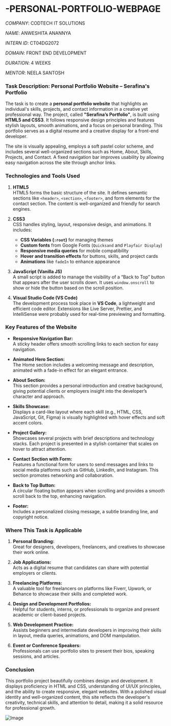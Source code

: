# -PERSONAL-PORTFOLIO-WEBPAGE

*COMPANY*: CODTECH IT SOLUTIONS

*NAME*: ANWESHITA ANANNYA

*INTERN ID*: CT04DG2072

*DOMAIN*: FRONT END DEVELOPMENT

*DURATION*: 4 WEEKS

*MENTOR*: NEELA SANTOSH

### **Task Description: Personal Portfolio Website – Serafina's Portfolio**

The task is to create a **personal portfolio website** that highlights an individual's skills, projects, and contact information in a creative yet professional way. The project, called **"Serafina’s Portfolio"**, is built using **HTML5 and CSS3**. It follows responsive design principles and features stylish layouts, smooth animations, and a focus on personal branding. This portfolio serves as a digital resume and a creative display for a front-end developer.

The site is visually appealing, employs a soft pastel color scheme, and includes several well-organized sections such as Home, About, Skills, Projects, and Contact. A fixed navigation bar improves usability by allowing easy navigation across the site through anchor links.

### **Technologies and Tools Used**

1. **HTML5**  
   HTML5 forms the basic structure of the site. It defines semantic sections like `<header>`, `<section>`, `<footer>`, and form elements for the contact section. The content is well-organized and friendly for search engines.

2. **CSS3**  
   CSS handles styling, layout, responsive design, and animations. It includes:

   * **CSS Variables (`:root`)** for managing themes
   * **Custom fonts** from Google Fonts (`Quicksand` and `Playfair Display`)
   * **Responsive media queries** for mobile compatibility
   * **Hover and transition effects** for buttons, skills, and project cards
   * **Animations** like `fadeIn` to enhance appearance

3. **JavaScript (Vanilla JS)**  
   A small script is added to manage the visibility of a “Back to Top” button that appears after the user scrolls down. It uses `window.onscroll` to show or hide the button based on the scroll position.

4. **Visual Studio Code (VS Code)**  
   The development process took place in **VS Code**, a lightweight and efficient code editor. Extensions like Live Server, Prettier, and IntelliSense were probably used for real-time previewing and formatting.

### **Key Features of the Website**

* **Responsive Navigation Bar:**  
  A sticky header offers smooth scrolling links to each section for easy navigation.

* **Animated Hero Section:**  
  The Home section includes a welcoming message and description, animated with a fade-in effect for an elegant entrance.

* **About Section:**  
  This section provides a personal introduction and creative background, giving potential clients or employers insight into the developer’s character and approach.

* **Skills Showcase:**  
  Displays a card-like layout where each skill (e.g., HTML, CSS, JavaScript, Git, Figma) is visually highlighted with hover effects and soft accent colors.

* **Project Gallery:**  
  Showcases several projects with brief descriptions and technology stacks. Each project is presented in a stylish container that scales on hover to attract attention.

* **Contact Section with Form:**  
  Features a functional form for users to send messages and links to social media platforms such as GitHub, LinkedIn, and Instagram. This section promotes networking and collaboration.

* **Back to Top Button:**  
  A circular floating button appears when scrolling and provides a smooth scroll back to the top, enhancing navigation.

* **Footer:**  
  Includes a personalized closing message, a subtle branding line, and copyright notice.

### **Where This Task is Applicable**

1. **Personal Branding:**  
   Great for designers, developers, freelancers, and creatives to showcase their work online.

2. **Job Applications:**  
   Acts as a digital resume that candidates can share with potential employers or clients.

3. **Freelancing Platforms:**  
   A valuable tool for freelancers on platforms like Fiverr, Upwork, or Behance to showcase their skills and completed work.

4. **Design and Development Portfolios:**  
   Helpful for students, interns, or professionals to organize and present academic or client-based projects.

5. **Web Development Practice:**  
   Assists beginners and intermediate developers in improving their skills in layout, media queries, animations, and DOM manipulation.

6. **Event or Conference Speakers:**  
   Professionals can use portfolio sites to present their bios, speaking sessions, and articles.

### **Conclusion**

This portfolio project beautifully combines design and development. It displays proficiency in HTML and CSS, understanding of UI/UX principles, and the ability to create responsive, elegant websites. With a polished visual identity and well-organized content, this site reflects the developer's creativity, technical skills, and attention to detail, making it a solid resource for professional growth.

![Image](https://github.com/user-attachments/assets/f6b5b683-7a1c-41b7-a713-4b787488d536)
